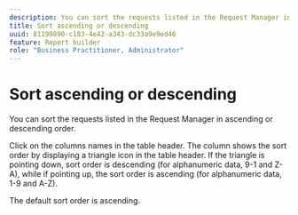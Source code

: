 ```yaml
---
description: You can sort the requests listed in the Request Manager in ascending or descending order.
title: Sort ascending or descending
uuid: 81199890-c183-4e42-a343-dc33a9e9ed46
feature: Report builder
role: "Business Practitioner, Administrator"
---
```


# Sort ascending or descending

You can sort the requests listed in the Request Manager in ascending or descending order.

Click on the columns names in the table header. The column shows the sort order by displaying a triangle icon in the table header. If the triangle is pointing down, sort order is descending (for alphanumeric data, 9-1 and Z-A), while if pointing up, the sort order is ascending (for alphanumeric data, 1-9 and A-Z).

The default sort order is ascending.
